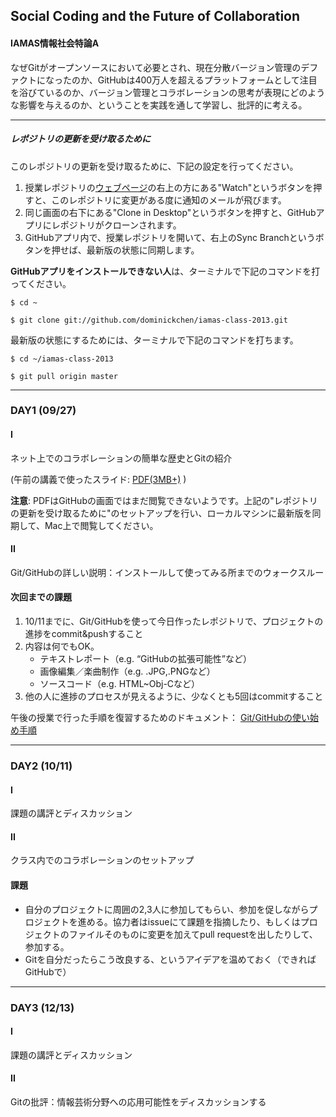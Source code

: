 
## Social Coding and the Future of Collaboration

#### IAMAS情報社会特論A

なぜGitがオープンソースにおいて必要とされ、現在分散バージョン管理のデファクトになったのか、GitHubは400万人を超えるプラットフォームとして注目を浴びているのか、バージョン管理とコラボレーションの思考が表現にどのような影響を与えるのか、ということを実践を通して学習し、批評的に考える。

---

##### レポジトリの更新を受け取るために

このレポジトリの更新を受け取るために、下記の設定を行ってください。

1. 授業レポジトリの[ウェブページ](https://github.com/dominickchen/iamas-class-2013 "このページ")の右上の方にある"Watch"というボタンを押すと、このレポジトリに変更がある度に通知のメールが飛びます。
2. 同じ画面の右下にある"Clone in Desktop"というボタンを押すと、GitHubアプリにレポジトリがクローンされます。
3. GitHubアプリ内で、授業レポジトリを開いて、右上のSync Branchというボタンを押せば、最新版の状態に同期します。

**GitHubアプリをインストールできない人**は、ターミナルで下記のコマンドを打ってください。

`
$ cd ~
`

`
$ git clone git://github.com/dominickchen/iamas-class-2013.git
`

最新版の状態にするためには、ターミナルで下記のコマンドを打ちます。

`
$ cd ~/iamas-class-2013
`

`
$ git pull origin master
`

---
### DAY1 (09/27)

#### I

ネット上でのコラボレーションの簡単な歴史とGitの紹介

(午前の講義で使ったスライド: 
[PDF(3MB+)](https://github.com/dominickchen/iamas-class-2013/blob/master/day1/IAMAS_dc_day1.pdf "Day1PDF") ) 

**注意**: PDFはGitHubの画面ではまだ閲覧できないようです。上記の"レポジトリの更新を受け取るために"のセットアップを行い、ローカルマシンに最新版を同期して、Mac上で閲覧してください。

#### II

Git/GitHubの詳しい説明：インストールして使ってみる所までのウォークスルー

#### 次回までの課題

1. 10/11までに、Git/GitHubを使って今日作ったレポジトリで、プロジェクトの進捗をcommit&pushすること
2. 内容は何でもOK。	* テキストレポート（e.g. “GitHubの拡張可能性”など）	* 画像編集／楽曲制作（e.g. .JPG,.PNGなど）	* ソースコード（e.g. HTML~Obj-Cなど）3. 他の人に進捗のプロセスが見えるように、少なくとも5回はcommitすること
午後の授業で行った手順を復習するためのドキュメント：
[Git/GitHubの使い始め手順](https://github.com/dominickchen/iamas-class-2013/blob/master/github-walkthrough.md "Git-GitHub Walkthrough") 

---

### DAY2 (10/11)

#### I

課題の講評とディスカッション

#### II

クラス内でのコラボレーションのセットアップ

#### 課題

* 自分のプロジェクトに周囲の2,3人に参加してもらい、参加を促しながらプロジェクトを進める。協力者はissueにて課題を指摘したり、もしくはプロジェクトのファイルそのものに変更を加えてpull requestを出したりして、参加する。
* Gitを自分だったらこう改良する、というアイデアを温めておく（できればGitHubで）

---

### DAY3 (12/13)

#### I

課題の講評とディスカッション

#### II

Gitの批評：情報芸術分野への応用可能性をディスカッションする
